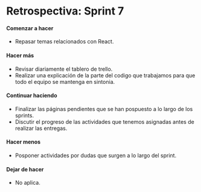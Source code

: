 <h1>Retrospectiva: Sprint 7</h1>

<h4>Comenzar a hacer</h4>

- Repasar temas relacionados con React.

<h4>Hacer más</h4>

- Revisar diariamente el tablero de trello.
- Realizar una explicación de la parte del codigo que trabajamos para que todo el equipo se mantenga en sintonia.

<h4>Continuar haciendo</h4>

- Finalizar las páginas pendientes que se han pospuesto a lo largo de los sprints.
- Discutir el progreso de las actividades que tenemos asignadas antes de realizar las entregas.

<h4>Hacer menos</h4>

- Posponer actividades por dudas que surgen a lo largo del sprint.

<h4>Dejar de hacer</h4>

- No aplica.
